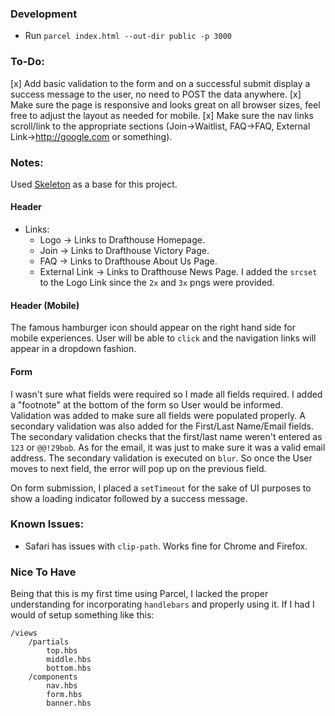 ### Development
- Run `parcel index.html --out-dir public -p 3000`

### To-Do:
[x] Add basic validation to the form and on a successful submit display a success message to the user, no need to POST the data anywhere.
[x] Make sure the page is responsive and looks great on all browser sizes, feel free to adjust the layout as needed for mobile.
[x] Make sure the nav links scroll/link to the appropriate sections (Join->Waitlist, FAQ->FAQ, External Link->http://google.com or something).

### Notes:
Used [Skeleton](http://getskeleton.com/) as a base for this project.

#### Header
- Links:
    - Logo -> Links to Drafthouse Homepage.
    - Join -> Links to Drafthouse Victory Page.
    - FAQ -> Links to Drafthouse About Us Page.
    - External Link -> Links to Drafthouse News Page.
I added the `srcset` to the Logo Link since the `2x` and `3x` pngs were provided. 

#### Header (Mobile)
The famous hamburger icon should appear on the right hand side for mobile experiences. User will be able to `click` and the navigation links will appear in a dropdown fashion.

#### Form
I wasn't sure what fields were required so I made all fields required. I added a "footnote" at the bottom of the form so User would be informed.
Validation was added to make sure all fields were populated properly. A secondary validation was also added for the First/Last Name/Email fields. The secondary validation checks that the first/last name weren't entered as `123` or `@@!29bob`. As for the email, it was just to make sure it was a valid email address. The secondary validation is executed on `blur`. So once the User moves to next field, the error will pop up on the previous field.

On form submission, I placed a `setTimeout` for the sake of UI purposes to show a loading indicator followed by a success message.

### Known Issues:
 - Safari has issues with `clip-path`. Works fine for Chrome and Firefox. 

### Nice To Have
Being that this is my first time using Parcel, I lacked the proper understanding for incorporating `handlebars` and properly using it. If I had I would of setup something like this:

```
/views
    /partials
        top.hbs
        middle.hbs
        bottom.hbs
    /components
        nav.hbs
        form.hbs
        banner.hbs
```

